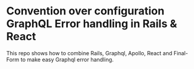 # Convention over configuration GraphQL Error handling in Rails & React

This repo shows how to combine Rails, Graphql, Apollo, React and Final-Form to make easy Graphql error handling.
